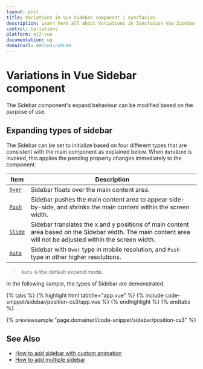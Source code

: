 ```yaml
---
layout: post
title: Variations in Vue Sidebar component | Syncfusion
description: Learn here all about Variations in Syncfusion Vue Sidebar component of Syncfusion Essential JS 2 and more.
control: Variations 
platform: ej2-vue
documentation: ug
domainurl: ##DomainURL##
---
```


# Variations in Vue Sidebar component

The Sidebar component's expand behaviour can be modified based on the purpose of use.

## Expanding types of sidebar

The Sidebar can be set to initialize based on four different types that are consistent with the main component as explained below. When `dataBind` is invoked, this applies the pending property changes immediately to the component.

 | Item | Description |
|-----|-----|
| [`Over`](https://ej2.syncfusion.com/vue/documentation/api/sidebar#type) | Sidebar floats over the main content area.|
| [`Push`](https://ej2.syncfusion.com/vue/documentation/api/sidebar#type) | Sidebar pushes the main content area to appear side-by-side, and shrinks the main content within the screen width.|
| [`Slide`](https://ej2.syncfusion.com/vue/documentation/api/sidebar#type) |Sidebar translates the x and y positions of main content area based on the Sidebar width. The main content area will not be adjusted within the screen width. |
| [`Auto`](https://ej2.syncfusion.com/vue/documentation/api/sidebar#type) | Sidebar with `Over` type in mobile resolution, and `Push` type in other higher resolutions. |

> `Auto` is the default expand mode.

In the following sample, the types of Sidebar are demonstrated.

{% tabs %}
{% highlight html tabtitle="app.vue" %}
{% include code-snippet/sidebar/position-cs3/app.vue %}
{% endhighlight %}
{% endtabs %}
        
{% previewsample "page.domainurl/code-snippet/sidebar/position-cs3" %}

## See Also

* [How to add sidebar with custom animation](./how-to/sidebar-with-variation-animation)
* [How to add multiple sidebar](./how-to/multiple-sidebar)
